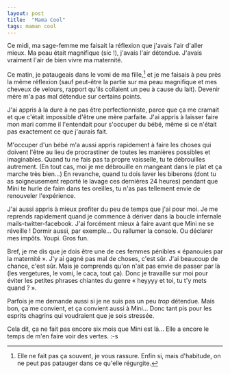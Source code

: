 ```yaml
---
layout: post
title:  "Mama Cool"
tags: maman cool
---
```


Ce midi, ma sage-femme me faisait la réflexion que j'avais l'air d'aller mieux. Ma peau était magnifique (sic !), j'avais l'air détendue. J'avais vraiment l'air de bien vivre ma maternité.

Ce matin, je pataugeais dans le vomi de ma fille,[^vomi] et je me faisais à peu près la même réflexion (sauf peut-être la partie sur ma peau magnifique et mes cheveux de velours, rapport qu'ils collaient un peu à cause du lait). Devenir mère m'a pas mal détendue sur certains points.

J'ai appris à la dure à ne pas être perfectionniste, parce que ça me cramait et que c'était impossible d'être une mère parfaite. J'ai appris à laisser faire mon mari comme il l'entendait pour s'occuper du bébé, même si ce n'était pas exactement ce que j'aurais fait.

M'occuper d'un bébé m'a aussi appris rapidement à faire les choses qui doivent l'être au lieu de procrastiner de toutes les manières possibles et imaginables. Quand tu ne fais pas ta propre vaisselle, tu te débrouilles autrement. (En tout cas, moi je me débrouille en mangeant dans le plat et ça marche très bien…) En revanche, quand tu dois laver les biberons (dont tu as soigneusement reporté le lavage ces dernières 24 heures) pendant que Mini te hurle de faim dans tes oreilles, tu n'as pas tellement envie de renouveler l'expérience.

J'ai aussi appris à mieux profiter du peu de temps que j'ai pour moi. Je me reprends rapidement quand je commence à dériver dans la boucle infernale mails-twitter-facebook. J'ai forcément mieux à faire avant que Mini ne se réveille ! Dormir aussi, par exemple… Ou rallumer la console. Ou déclarer mes impôts. Youpi. Gros fun.

Bref, je me dis que je dois être une de ces femmes pénibles « épanouies par la maternité ». J'y ai gagné pas mal de choses, c'est sûr. J'ai beaucoup de chance, c'est sûr. Mais je comprends qu'on n'ait pas envie de passer par là (les vergetures, le vomi, le caca, tout ça). Donc je travaille sur moi pour éviter les petites phrases chiantes du genre « heyyyy et toi, tu t'y mets quand ? ».

Parfois je me demande aussi si je ne suis pas un peu _trop_ détendue. Mais bon, ça me convient, et ça convient aussi à Mini… Donc tant pis pour les esprits chagrins qui voudraient que je sois stressée.

Cela dit, ça ne fait pas encore six mois que Mini est là… Elle a encore  le temps de m'en faire voir des vertes. :-s

[^vomi]: Elle ne fait pas ça souvent, je vous rassure. Enfin si, mais d'habitude, on ne peut pas patauger dans ce qu'elle régurgite.